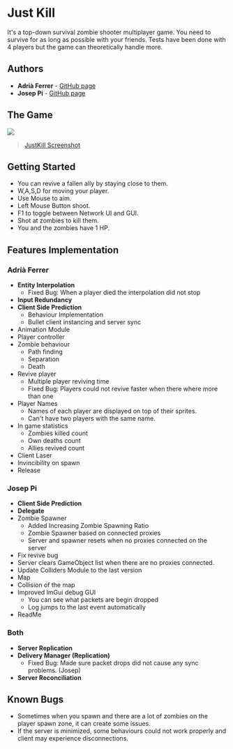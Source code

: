 # Just Kill

It's a top-down survival zombie shooter multiplayer game. You need to survive for as long as possible with your friends.
Tests have been done with 4 players but the game can theoretically handle more.

## Authors
* **Adrià Ferrer** - [GitHub page](https://github.com/Adria-F)
* **Josep Pi** - [GitHub page](https://github.com/joseppi)

## The Game
<img src="https://imgur.com/a/2aeqypG">
<blockquote class="imgur-embed-pub" lang="en" data-id="a/2aeqypG" data-context="false"><a href="//imgur.com/a/2aeqypG">JustKill Screenshot</a></blockquote><script async src="//s.imgur.com/min/embed.js" charset="utf-8"></script>

## Getting Started
- You can revive a fallen ally by staying close to them.
- W,A,S,D for moving your player.
- Use Mouse to aim.
- Left Mouse Button shoot.
- F1 to toggle between Network UI and GUI.
- Shot at zombies to kill them.
- You and the zombies have 1 HP.

## Features Implementation
### Adrià Ferrer
- **Entity Interpolation**
	- Fixed Bug: When a player died the interpolation did not stop
- **Input Redundancy**
- **Client Side Prediction** 
	- Behaviour Implementation
	- Bullet client instancing and server sync
- Animation Module
- Player controller
- Zombie behaviour
	- Path finding
	- Separation
	- Death
- Revive player
	- Multiple player reviving time 
	- Fixed Bug: Players could not revive faster when there where more than one
- Player Names
	- Names of each player are displayed on top of their sprites.
	- Can't have two players with the same name.
- In game statistics
	- Zombies killed count
	- Own deaths count
	- Allies revived count
- Client Laser
- Invincibility on spawn
- Release

### Josep Pi
- **Client Side Prediction**
- **Delegate**
- Zombie Spawner
	- Added Increasing Zombie Spawning Ratio
	- Zombie Spawner based on connected proxies
	- Server and spawner resets when no proxies connected on the server 
- Fix revive bug 
- Server clears GameObject list when there are no proxies connected.
- Update Colliders Module to the last version
- Map
- Collision of the map
- Improved ImGui debug GUI
	- You can see what packets are begin dropped
	- Log jumps to the last event automatically
- ReadMe

### Both
- **Server Replication**
- **Delivery Manager (Replication)**
	- Fixed Bug: Made sure packet drops did not cause any sync problems. (Josep)
- **Server Reconciliation**

## Known Bugs
- Sometimes when you spawn and there are a lot of zombies on the player spawn zone, it can create some issues.
- If the server is minimized, some behaviours could not work properly and client may experience disconnections.
